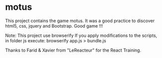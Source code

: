 # motus

This project contains the game motus.
It was a good practice to discover html5, css, jquery and Bootstrap.
Good game !!!

Note: This project use browserify
If you apply modifications to the scripts, in folder js execute:
browserify app.js > bundle.js

Thanks to Farid & Xavier from "LeReacteur" for the React Training.

